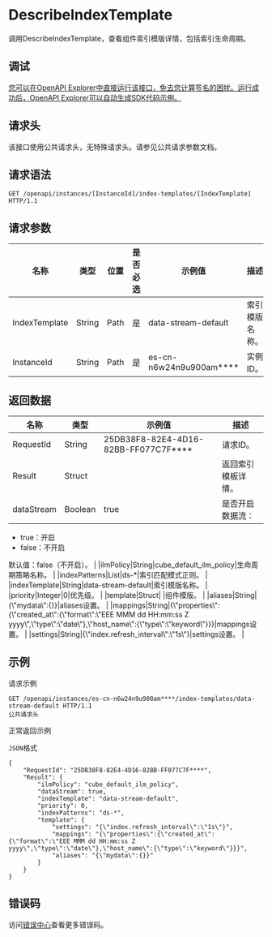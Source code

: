 # DescribeIndexTemplate

调用DescribeIndexTemplate，查看组件索引模版详情，包括索引生命周期。

## 调试

[您可以在OpenAPI Explorer中直接运行该接口，免去您计算签名的困扰。运行成功后，OpenAPI Explorer可以自动生成SDK代码示例。](https://api.aliyun.com/#product=elasticsearch&api=DescribeIndexTemplate&type=ROA&version=2017-06-13)

## 请求头

该接口使用公共请求头，无特殊请求头。请参见公共请求参数文档。

## 请求语法

```
GET /openapi/instances/[InstanceId]/index-templates/[IndexTemplate] HTTP/1.1
```

## 请求参数

|名称|类型|位置|是否必选|示例值|描述|
|--|--|--|----|---|--|
|IndexTemplate|String|Path|是|data-stream-default|索引模版名称。 |
|InstanceId|String|Path|是|es-cn-n6w24n9u900am\*\*\*\*|实例ID。 |

## 返回数据

|名称|类型|示例值|描述|
|--|--|---|--|
|RequestId|String|25DB38F8-82E4-4D16-82BB-FF077C7F\*\*\*\*|请求ID。 |
|Result|Struct| |返回索引模板详情。 |
|dataStream|Boolean|true|是否开启数据流：

 -   true：开启
-   false：不开启

 默认值：false（不开启）。 |
|ilmPolicy|String|cube\_default\_ilm\_policy|生命周期策略名称。 |
|indexPatterns|List|ds-\*|索引匹配模式正则。 |
|indexTemplate|String|data-stream-default|索引模版名称。 |
|priority|Integer|0|优先级。 |
|template|Struct| |组件模版。 |
|aliases|String|\{\\"mydata\\":\{\}\}|aliases设置。 |
|mappings|String|\{\\"properties\\":\{\\"created\_at\\":\{\\"format\\":\\"EEE MMM dd HH:mm:ss Z yyyy\\",\\"type\\":\\"date\\"\},\\"host\_name\\":\{\\"type\\":\\"keyword\\"\}\}\}|mappings设置。 |
|settings|String|\{\\"index.refresh\_interval\\":\\"1s\\"\}|settings设置。 |

## 示例

请求示例

```
GET /openapi/instances/es-cn-n6w24n9u900am****/index-templates/data-stream-default HTTP/1.1
公共请求头
```

正常返回示例

`JSON`格式

```
{
    "RequestId": "25DB38F8-82E4-4D16-82BB-FF077C7F****",
    "Result": {
        "ilmPolicy": "cube_default_ilm_policy",
        "dataStream": true,
        "indexTemplate": "data-stream-default",
        "priority": 0,
        "indexPatterns": "ds-*",
        "template": {
            "settings": "{\"index.refresh_interval\":\"1s\"}",
            "mappings": "{\"properties\":{\"created_at\":{\"format\":\"EEE MMM dd HH:mm:ss Z yyyy\",\"type\":\"date\"},\"host_name\":{\"type\":\"keyword\"}}}",
            "aliases": "{\"mydata\":{}}"
        }
    }
}
```

## 错误码

访问[错误中心](https://error-center.aliyun.com/status/product/elasticsearch)查看更多错误码。

